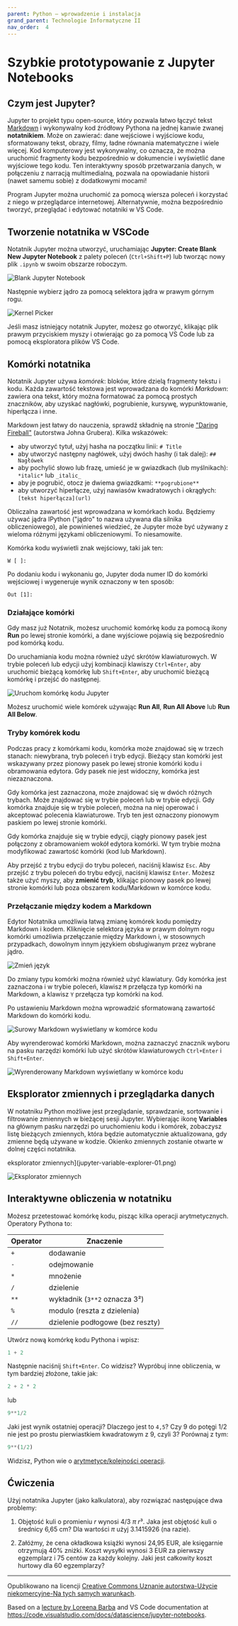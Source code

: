 ```yaml
---
parent: Python — wprowadzenie i instalacja
grand_parent: Technologie Informatyczne II
nav_order:  4
---
```


# Szybkie prototypowanie z Jupyter Notebooks

## Czym jest Jupyter?

Jupyter to projekt typu open-source, który pozwala łatwo łączyć tekst [Markdown](https://pl.wikipedia.org/wiki/Markdown) i wykonywalny kod źródłowy Pythona na jednej kanwie zwanej **notatnikiem**. Może on zawierać: dane wejściowe i wyjściowe kodu, sformatowany tekst, obrazy, filmy, ładne równania matematyczne i wiele więcej. Kod komputerowy jest wykonywalny, co oznacza, że można uruchomić fragmenty kodu bezpośrednio w dokumencie i wyświetlić dane wyjściowe tego kodu. Ten interaktywny sposób przetwarzania danych, w połączeniu z narracją multimedialną, pozwala na opowiadanie historii (nawet samemu sobie) z dodatkowymi mocami!

Program Jupyter można uruchomić za pomocą wiersza poleceń i korzystać z niego w przeglądarce internetowej. Alternatywnie, można bezpośrednio tworzyć, przeglądać i edytować notatniki w VS Code.

## Tworzenie notatnika w VSCode

Notatnik Jupyter można utworzyć, uruchamiając **Jupyter: Create Blank New Jupyter Notebook** z palety poleceń (`Ctrl+Shift+P`) lub tworząc nowy plik `.ipynb` w swoim obszarze roboczym.

![Blank Jupyter Notebook](jupyter-code-cells-01.png)

Następnie wybierz jądro za pomocą selektora jądra w prawym górnym rogu.

![Kernel Picker](jupyter-kernel-picker.png)

Jeśli masz istniejący notatnik Jupyter, możesz go otworzyć, klikając plik prawym przyciskiem myszy i otwierając go za pomocą VS Code lub za pomocą eksploratora plików VS Code.

## Komórki notatnika

Notatnik Jupyter używa *komórek*: bloków, które dzielą fragmenty tekstu i kodu. Każda zawartość tekstowa jest wprowadzana do komórki *Markdown*: zawiera ona tekst, który można formatować za pomocą prostych znaczników, aby uzyskać nagłówki, pogrubienie, kursywę, wypunktowanie, hiperłącza i inne.

Markdown jest łatwy do nauczenia, sprawdź składnię na stronie ["Daring Fireball"](https://daringfireball.net/projects/markdown/syntax) (autorstwa Johna Grubera). Kilka wskazówek:

* aby utworzyć tytuł, użyj hasha na początku linii: `# Title`
* aby utworzyć następny nagłówek, użyj dwóch hashy (i tak dalej): `## Nagłówek`
* aby pochylić słowo lub frazę, umieść je w gwiazdkach (lub myślnikach): `*italic*` lub `_italic_`
* aby je pogrubić, otocz je dwiema gwiazdkami: `**pogrubione**`
* aby utworzyć hiperłącze, użyj nawiasów kwadratowych i okrągłych: `[tekst hiperłącza](url)`

Obliczalna zawartość jest wprowadzana w komórkach kodu. Będziemy używać jądra IPython ("jądro" to nazwa używana dla silnika obliczeniowego), ale powinieneś wiedzieć, że Jupyter może być używany z wieloma różnymi językami obliczeniowymi. To niesamowite.

Komórka kodu wyświetli znak wejściowy, taki jak ten:

`W [ ]:`

Po dodaniu kodu i wykonaniu go, Jupyter doda numer ID do komórki wejściowej i wygeneruje wynik oznaczony w ten sposób:

`Out [1]:`

### Działające komórki

Gdy masz już Notatnik, możesz uruchomić komórkę kodu za pomocą ikony **Run** po lewej stronie komórki, a dane wyjściowe pojawią się bezpośrednio pod komórką kodu.

Do uruchamiania kodu można również użyć skrótów klawiaturowych. W trybie poleceń lub edycji użyj kombinacji klawiszy `Ctrl+Enter`, aby uruchomić bieżącą komórkę lub `Shift+Enter`, aby uruchomić bieżącą komórkę i przejść do następnej.

![Uruchom komórkę kodu Jupyter](jupyter-code-cells-03.png)

Możesz uruchomić wiele komórek używając **Run All**, **Run All Above** lub **Run All Below**.

### Tryby komórek kodu

Podczas pracy z komórkami kodu, komórka może znajdować się w trzech stanach: niewybrana, tryb poleceń i tryb edycji. Bieżący stan komórki jest wskazywany przez pionowy pasek po lewej stronie komórki kodu i obramowania edytora. Gdy pasek nie jest widoczny, komórka jest niezaznaczona.

Gdy komórka jest zaznaczona, może znajdować się w dwóch różnych trybach. Może znajdować się w trybie poleceń lub w trybie edycji. Gdy komórka znajduje się w trybie poleceń, można na niej operować i akceptować polecenia klawiaturowe. Tryb ten jest oznaczony pionowym paskiem po lewej stronie komórki.

Gdy komórka znajduje się w trybie edycji, ciągły pionowy pasek jest połączony z obramowaniem wokół edytora komórki. W tym trybie można modyfikować zawartość komórki (kod lub Markdown).

Aby przejść z trybu edycji do trybu poleceń, naciśnij klawisz `Esc`. Aby przejść z trybu poleceń do trybu edycji, naciśnij klawisz `Enter`. Możesz także użyć myszy, aby **zmienić tryb**, klikając pionowy pasek po lewej stronie komórki lub poza obszarem kodu/Markdown w komórce kodu.

### Przełączanie między kodem a Markdown

Edytor Notatnika umożliwia łatwą zmianę komórek kodu pomiędzy Markdown i kodem. Kliknięcie selektora języka w prawym dolnym rogu komórki umożliwia przełączanie między Markdown i, w stosownych przypadkach, dowolnym innym językiem obsługiwanym przez wybrane jądro.

![Zmień język](jupyter-language-picker-01.png)

Do zmiany typu komórki można również użyć klawiatury. Gdy komórka jest zaznaczona i w trybie poleceń, klawisz `M` przełącza typ komórki na Markdown, a klawisz `Y` przełącza typ komórki na kod.

Po ustawieniu Markdown można wprowadzić sformatowaną zawartość Markdown do komórki kodu.

![Surowy Markdown wyświetlany w komórce kodu](jupyter-markdown-not-rendered.png)

Aby wyrenderować komórki Markdown, można zaznaczyć znacznik wyboru na pasku narzędzi komórki lub użyć skrótów klawiaturowych `Ctrl+Enter` i `Shift+Enter`.

![Wyrenderowany Markdown wyświetlany w komórce kodu](jupyter-markdown-rendered.png)

## Eksplorator zmiennych i przeglądarka danych

W notatniku Python możliwe jest przeglądanie, sprawdzanie, sortowanie i filtrowanie zmiennych w bieżącej sesji Jupyter. Wybierając ikonę **Variables** na głównym pasku narzędzi po uruchomieniu kodu i komórek, zobaczysz listę bieżących zmiennych, która będzie automatycznie aktualizowana, gdy zmienne będą używane w kodzie. Okienko zmiennych zostanie otwarte w dolnej części notatnika.

eksplorator zmiennych](jupyter-variable-explorer-01.png)

![Eksplorator zmiennych](jupyter-variable-explorer-02.png)


## Interaktywne obliczenia w notatniku

Możesz przetestować komórkę kodu, pisząc kilka operacji arytmetycznych. Operatory Pythona to:

| Operator | Znaczenie                        |
| -------- | -------------------------------- |
| `+`      | dodawanie                        |
| `-`      | odejmowanie                      |
| `*`      | mnożenie                         |
| `/`      | dzielenie                        |
| `**`     | wykładnik (`3**2` oznacza 3²)    |
| `%`      | modulo (reszta z dzielenia)      |
| `//`     | dzielenie podłogowe (bez reszty) |

Utwórz nową komórkę kodu Pythona i wpisz:

```python
1 + 2
```

Następnie naciśnij `Shift+Enter`. Co widzisz? Wypróbuj inne obliczenia, w tym bardziej złożone, takie jak:

```python
2 + 2 * 2
```

lub

```python
9**1/2
```

Jaki jest wynik ostatniej operacji? Dlaczego jest to `4,5`? Czy 9 do potęgi 1/2 nie jest po prostu pierwiastkiem kwadratowym z 9, czyli 3? Porównaj z tym:

```python
9**(1/2)
```

Widzisz, Python wie o [arytmetyce/kolejności operacji](https://en.wikibooks.org/wiki/Arithmetic/Order_of_Operations).


## Ćwiczenia

Użyj notatnika Jupyter (jako kalkulatora), aby rozwiązać następujące dwa problemy:

1. Objętość kuli o promieniu *r* wynosi 4/3 *π* *r*³. Jaka jest objętość kuli o średnicy 6,65 cm?
   Dla wartości *π* użyj 3.1415926 (na razie).

2. Załóżmy, że cena okładkowa książki wynosi 24,95 EUR, ale księgarnie otrzymują 40% zniżki.
   Koszt wysyłki wynosi 3 EUR za pierwszy egzemplarz i 75 centów za każdy kolejny.
   Jaki jest całkowity koszt hurtowy dla 60 egzemplarzy?


<hr/>

Opublikowano na licencji [Creative Commons Uznanie autorstwa-Użycie niekomercyjne-Na tych samych warunkach](https://creativecommons.org/licenses/by-nc-sa/4.0/deed.pl).

Based on a [lecture by Loreena Barba](https://github.com/engineersCode/EngComp1_offtheground) and VS Code documentation at <https://code.visualstudio.com/docs/datascience/jupyter-notebooks>.
